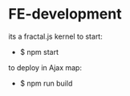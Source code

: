 # FE-development

its a fractal.js kernel
to start:
- $ npm start

to deploy in Ajax map:
- $ npm run build 
